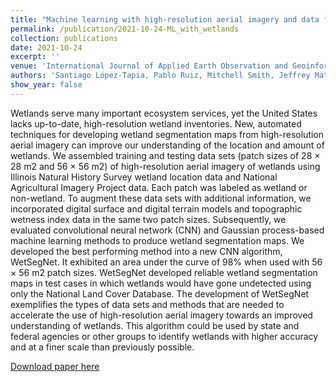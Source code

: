 ```yaml
---
title: "Machine learning with high-resolution aerial imagery and data fusion to improve and automate the detection of wetlands"
permalink: /publication/2021-10-24-ML_with_wetlands
collection: publications
date: 2021-10-24
excerpt: ''
venue: 'International Journal of Applied Earth Observation and Geoinformation(ElSEVIER)'
authors: 'Santiago López-Tapia, Pablo Ruiz, Mitchell Smith, Jeffrey Matthew, Bradley Zercher, Liliana Sydorenko, Neelanshi Varia, Yuanzhe Jin, Minzi Wang, Jennifer B.Dunn, Aggelos K. Katsaggelos'
show_year: false
---
```

Wetlands serve many important ecosystem services, yet the United States lacks up-to-date, high-resolution wetland inventories. New, automated techniques for developing wetland segmentation maps from high-resolution aerial imagery can improve our understanding of the location and amount of wetlands. We assembled training and testing data sets (patch sizes of 28 × 28 m2 and 56 × 56 m2) of high-resolution aerial imagery of wetlands using Illinois Natural History Survey wetland location data and National Agricultural Imagery Project data. Each patch was labeled as wetland or non-wetland. To augment these data sets with additional information, we incorporated digital surface and digital terrain models and topographic wetness index data in the same two patch sizes. Subsequently, we evaluated convolutional neural network (CNN) and Gaussian process-based machine learning methods to produce wetland segmentation maps. We developed the best performing method into a new CNN algorithm, WetSegNet. It exhibited an area under the curve of 98% when used with 56 × 56 m2 patch sizes. WetSegNet developed reliable wetland segmentation maps in test cases in which wetlands would have gone undetected using only the National Land Cover Database. The development of WetSegNet exemplifies the types of data sets and methods that are needed to accelerate the use of high-resolution aerial imagery towards an improved understanding of wetlands. This algorithm could be used by state and federal agencies or other groups to identify wetlands with higher accuracy and at a finer scale than previously possible.

[Download paper here](https://www.sciencedirect.com/science/article/pii/S0303243421002889)
